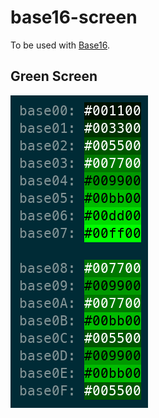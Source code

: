# base16-screen

To be used with [Base16](https://github.com/chriskempson/base16).


## Green Screen

![Green Screen](samples/base16-greenscreen.png)
